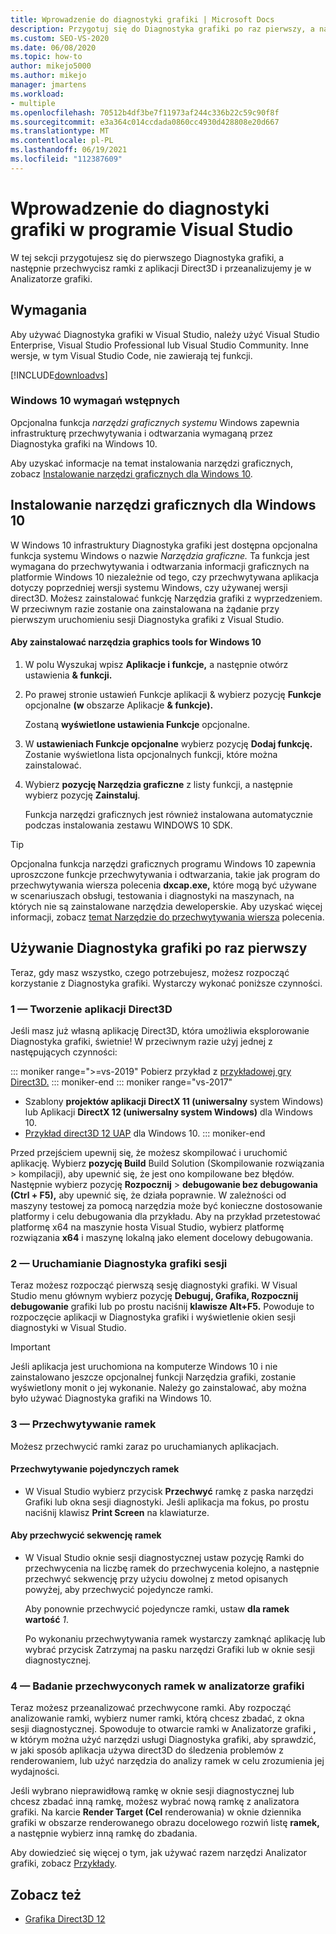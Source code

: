 ```yaml
---
title: Wprowadzenie do diagnostyki grafiki | Microsoft Docs
description: Przygotuj się do Diagnostyka grafiki po raz pierwszy, a następnie przechwyć ramki z aplikacji Direct3D i zbadaj je w Analizatorze grafiki.
ms.custom: SEO-VS-2020
ms.date: 06/08/2020
ms.topic: how-to
author: mikejo5000
ms.author: mikejo
manager: jmartens
ms.workload:
- multiple
ms.openlocfilehash: 70512b4df3be7f11973af244c336b22c59c90f8f
ms.sourcegitcommit: e3a364c014ccdada0860cc4930d428808e20d667
ms.translationtype: MT
ms.contentlocale: pl-PL
ms.lasthandoff: 06/19/2021
ms.locfileid: "112387609"
---
```

# <a name="getting-started-with-visual-studio-graphics-diagnostics"></a>Wprowadzenie do diagnostyki grafiki w programie Visual Studio
W tej sekcji przygotujesz się do pierwszego Diagnostyka grafiki, a następnie przechwycisz ramki z aplikacji Direct3D i przeanalizujemy je w Analizatorze grafiki.

## <a name="requirements"></a>Wymagania
 Aby używać Diagnostyka grafiki w Visual Studio, należy użyć Visual Studio Enterprise, Visual Studio Professional lub Visual Studio Community.  Inne wersje, w tym Visual Studio Code, nie zawierają tej funkcji.

 [!INCLUDE[downloadvs](../includes/downloadvs_md.md)]

### <a name="windows-10-prerequisites"></a>Windows 10 wymagań wstępnych
 Opcjonalna funkcja *narzędzi graficznych systemu* Windows zapewnia infrastrukturę przechwytywania i odtwarzania wymaganą przez Diagnostyka grafiki na Windows 10.

 Aby uzyskać informacje na temat instalowania narzędzi graficznych, zobacz [Instalowanie narzędzi graficznych dla Windows 10](#InstallGraphicsTools).

## <a name="install-graphics-tools-for-windows-10"></a><a name="InstallGraphicsTools"></a> Instalowanie narzędzi graficznych dla Windows 10
 W Windows 10 infrastruktury Diagnostyka grafiki jest dostępna opcjonalna funkcja systemu Windows o nazwie *Narzędzia graficzne.* Ta funkcja jest wymagana do przechwytywania i odtwarzania informacji graficznych na platformie Windows 10 niezależnie od tego, czy przechwytywana aplikacja dotyczy poprzedniej wersji systemu Windows, czy używanej wersji direct3D. Możesz zainstalować funkcję Narzędzia grafiki z wyprzedzeniem. W przeciwnym razie zostanie ona zainstalowana na żądanie przy pierwszym uruchomieniu sesji Diagnostyka grafiki z Visual Studio.

#### <a name="to-install-graphics-tools-for-windows-10"></a>Aby zainstalować narzędzia graphics tools for Windows 10

1. W polu Wyszukaj wpisz **Aplikacje i funkcje,** a następnie otwórz ustawienia **& funkcji.**

2. Po prawej stronie ustawień Funkcje aplikacji & wybierz pozycję **Funkcje** opcjonalne **(w** obszarze Aplikacje **& funkcje).**

   Zostaną **wyświetlone ustawienia Funkcje** opcjonalne.

3. W **ustawieniach Funkcje opcjonalne** wybierz pozycję **Dodaj funkcję.** Zostanie wyświetlona lista opcjonalnych funkcji, które można zainstalować.

4. Wybierz **pozycję Narzędzia graficzne** z listy funkcji, a następnie wybierz pozycję **Zainstaluj**.

   Funkcja narzędzi graficznych jest również instalowana automatycznie podczas instalowania zestawu WINDOWS 10 SDK.

> [!TIP]
> Opcjonalna funkcja narzędzi graficznych programu Windows 10 zapewnia uproszczone funkcje przechwytywania i odtwarzania, takie jak program do przechwytywania wiersza polecenia **dxcap.exe,** które mogą być używane w scenariuszach obsługi, testowania i diagnostyki na maszynach, na których nie są zainstalowane narzędzia deweloperskie. Aby uzyskać więcej informacji, zobacz [temat Narzędzie do przechwytywania wiersza](command-line-capture-tool.md) polecenia.

## <a name="using-graphics-diagnostics-for-the-first-time"></a>Używanie Diagnostyka grafiki po raz pierwszy
 Teraz, gdy masz wszystko, czego potrzebujesz, możesz rozpocząć korzystanie z Diagnostyka grafiki. Wystarczy wykonać poniższe czynności.

### <a name="1---create-a-direct3d-app"></a>1 — Tworzenie aplikacji Direct3D

Jeśli masz już własną aplikację Direct3D, która umożliwia eksplorowanie Diagnostyka grafiki, świetnie! W przeciwnym razie użyj jednej z następujących czynności:

::: moniker range=">=vs-2019"
Pobierz przykład z [przykładowej gry Direct3D.](/samples/microsoft/windows-universal-samples/simple3dgamedx/)
::: moniker-end
::: moniker range="vs-2017"
- Szablony **projektów aplikacji DirectX 11 (uniwersalny** system Windows) lub Aplikacji **DirectX 12 (uniwersalny system Windows)** dla Windows 10.
- [Przykład direct3D 12 UAP](https://code.msdn.microsoft.com/Direct3D-12-UAP-Sample-ecb1779f) dla Windows 10.
::: moniker-end

Przed przejściem upewnij się, że możesz skompilować i uruchomić aplikację. Wybierz **pozycję Build** Build Solution (Skompilowanie rozwiązania  >   kompilacji), aby upewnić się, że jest ono kompilowane bez błędów. Następnie wybierz pozycję **Rozpocznij**  >  **debugowanie bez debugowania** **(Ctrl + F5),** aby upewnić się, że działa poprawnie. W zależności od maszyny testowej za pomocą narzędzia może być konieczne dostosowanie platformy i celu debugowania dla przykładu. Aby na przykład przetestować platformę x64 na maszynie hosta Visual Studio, wybierz platformę rozwiązania **x64** i maszynę lokalną jako element docelowy debugowania.  

### <a name="2---start-a-graphics-diagnostics-session"></a>2 — Uruchamianie Diagnostyka grafiki sesji
 Teraz możesz rozpocząć pierwszą sesję diagnostyki grafiki. W Visual Studio menu głównym wybierz pozycję **Debuguj, Grafika, Rozpocznij debugowanie** grafiki lub po prostu naciśnij **klawisze Alt+F5.** Powoduje to rozpoczęcie aplikacji w Diagnostyka grafiki i wyświetlenie okien sesji diagnostyki w Visual Studio.

> [!IMPORTANT]
> Jeśli aplikacja jest uruchomiona na komputerze Windows 10 i nie zainstalowano jeszcze opcjonalnej funkcji Narzędzia grafiki, zostanie wyświetlony monit o jej wykonanie. Należy go zainstalować, aby można było używać Diagnostyka grafiki na Windows 10.

### <a name="3---capture-frames"></a>3 — Przechwytywanie ramek
 Możesz przechwycić ramki zaraz po uruchamianych aplikacjach.

#### <a name="to-capture-single-frames"></a>Przechwytywanie pojedynczych ramek

- W Visual Studio wybierz przycisk **Przechwyć** ramkę z paska narzędzi Grafiki lub okna sesji diagnostyki. Jeśli aplikacja ma fokus, po prostu naciśnij klawisz **Print Screen** na klawiaturze.

#### <a name="to-capture-a-sequence-of-frames"></a>Aby przechwycić sekwencję ramek

- W Visual Studio oknie sesji diagnostycznej ustaw  pozycję Ramki do przechwycenia na liczbę ramek do przechwycenia kolejno, a następnie przechwyć sekwencję przy użyciu dowolnej z metod opisanych powyżej, aby przechwycić pojedyncze ramki.

   Aby ponownie przechwycić pojedyncze ramki, ustaw **dla ramek wartość** *1*.

  Po wykonaniu przechwytywania ramek wystarczy zamknąć aplikację  lub wybrać przycisk Zatrzymaj na pasku narzędzi Grafiki lub w oknie sesji diagnostycznej.

### <a name="4---examine-captured-frames-in-the-graphics-analyzer"></a>4 — Badanie przechwyconych ramek w analizatorze grafiki
 Teraz możesz przeanalizować przechwycone ramki. Aby rozpocząć analizowanie ramki, wybierz numer ramki, którą chcesz zbadać, z okna sesji diagnostycznej. Spowoduje to otwarcie ramki w Analizatorze grafiki **,** w którym można użyć narzędzi usługi Diagnostyka grafiki, aby sprawdzić, w  jaki sposób aplikacja używa direct3D do śledzenia problemów z renderowaniem, lub użyć narzędzia do analizy ramek w celu zrozumienia jej wydajności.

 Jeśli wybrano nieprawidłową ramkę w oknie sesji diagnostycznej lub chcesz zbadać inną ramkę, możesz wybrać nową ramkę z analizatora grafiki. Na karcie **Render Target (Cel** renderowania) w oknie dziennika grafiki w obszarze renderowanego obrazu docelowego rozwiń listę **ramek,** a następnie wybierz inną ramkę do zbadania.

 Aby dowiedzieć się więcej o tym, jak używać razem narzędzi Analizator grafiki, zobacz [Przykłady](graphics-diagnostics-examples.md).

## <a name="see-also"></a>Zobacz też
- [Grafika Direct3D 12](/windows/desktop/direct3d12/direct3d-12-graphics)